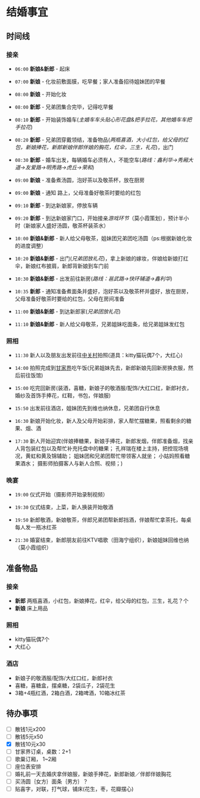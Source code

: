 # 结婚事宜

## 时间线

### 接亲

- `06:00` **新娘&新郎** - 起床

- `07:00` **新娘** - 化妆前敷面膜，吃早餐；家人准备招待姐妹团的早餐
- `08:00` **新娘** - 开始化妆
             
- `08:00` **新郎** - 兄弟团集合完毕，记得吃早餐
- `08:10` **新郎** - 开始装饰婚车(_主婚车车头贴心形花盘&把手拉花，其他婚车车把手拉花_)
- `08:20` **新郎** - 兄弟团穿戴领结，准备物品(_两瓶喜酒，大小红包，给父母的红包，新娘捧花，新郎新娘伴郎伴娘的胸花，红伞，三生，礼花_)，出门
- `08:30` **新郎** - 婚车出发，每辆婚车必须有人，不能空车(_路线：鑫利华->秀厢大道->友爱路->明秀路->虎丘->荣和_)

- `09:00` **新娘** - 准备煮汤圆，泡好茶以及敬茶杯，放在厨房

- `09:00` **新娘** - 通知 路上，父母准备好敬茶时要给的红包

- `09:10` **新郎** - 到达新娘家，停放车辆

- `09:20` **新郎** - 到达新娘家门口，开始接亲*游戏环节*（莫小霞策划），预计半小时（新娘家人盛好汤圆，敬茶杯装茶水）

- `10:00` **新娘&新郎** - 新人给父母敬茶，姐妹团兄弟团吃汤圆（ps:根据新娘化妆的进度调整）
- `10:20` **新娘&新郎** - 出门(_兄弟团放礼花_)，拿上新娘的嫁妆，伴娘给新娘打红伞，新娘红布披肩，新郎背新娘到车门前
- `10:30` **新娘&新郎** - 出发前往新房(_路线：邕武路->快环辅道->鑫利华_)

- `10:35` **新郎** - 通知准备煮面条并盛好，泡好茶以及敬茶杯并盛好，放在厨房，父母准备好敬茶时要给的红包，父母在房间准备

- `11:00` **新娘&新郎** - 到达新郎家(_兄弟团放礼花_)  
- `11:10` **新娘&新郎** - 新人给父母敬茶，兄弟姐妹吃面条，给兄弟姐妹发红包

### 照相

- `11:30` 新人以及朋友出发前往<u>中关村</u>拍照(道具：kitty猫玩偶7个，大红心)

- `14:00` 拍照完成到<u>甘家界</u>吃午饭(兄弟姐妹先去，新郎新娘先回新房换衣服，然后前往饭馆)

- `15:00` 吃完回新房(装酒，喜糖，新娘子的敬酒服/配饰/大红口红，新郎衬衣，婚纱及首饰手捧花，红鞋，书包，伴娘服)

- `15:50` 出发前往酒店，姐妹团先到维也纳休息，兄弟团自行休息

- `16:30` 新娘开始化妆，新人及父母开始彩排，家人帮忙摆糖果，照看剩余的糖果、烟、酒

- `17:30` 新人开始迎宾(伴娘捧糖果，新娘手捧花，新郎发烟，伴郎准备烟，找亲人背包装红包以及帮忙补充托盘中的糖果；
                     孔祥瑞在楼上主持，把控现场境况，黄虹和黄及锦辅助；
                     姐妹团和兄弟团帮忙带领客人就坐；
                     小姑妈照看糖果酒水；
                     摄影师拍摄客人与新人合照、视频；)

### 晚宴

- `19:00` 仪式开始（摄影师开始录制视频）

- `19:30` 仪式结束，上菜，新人换装开始敬酒

- `19:50` 新郎敬酒，新娘敬茶，伴郎兄弟团帮新郎挡酒，伴娘帮忙拿茶托，每桌每人发一瓶冰红茶

- `21:30` 婚宴结束，新郎朋友前往KTV唱歌（田海宁组织），新娘姐妹回维也纳（莫小霞组织）

## 准备物品

### 接亲

- **新郎** 两瓶喜酒，小红包，新娘捧花，红伞，给父母的红包，三生，礼花？个
- **新娘** 床上用品

### 照相

- kitty猫玩偶7个
- 大红心

### 酒店

- 新娘子的敬酒服/配饰/大红口红，新郎衬衣
- 喜糖，喜糖盒，摆桌糖，2袋瓜子，2袋花生
- 3箱+4瓶红酒，2箱白酒，2箱啤酒，10箱冰红茶

## 待办事项

- [ ] 散钱1元x200
- [ ] 散钱5元x50
- [x] 散钱10元x30
- [ ] 甘家界订桌，桌数：2+1
- [ ] 歌巢订厢， 1~2厢
- [ ] 座位表安排
- [ ] 婚礼前一天去婚庆拿伴娘服，新娘手捧花，新郎新娘／伴郎伴娘胸花
- [ ] 买汤圆｛女方｝面条｛男方｝？
- [ ] 贴喜字，对联，打气球，铺床(花生，枣，花瓣摆心)
